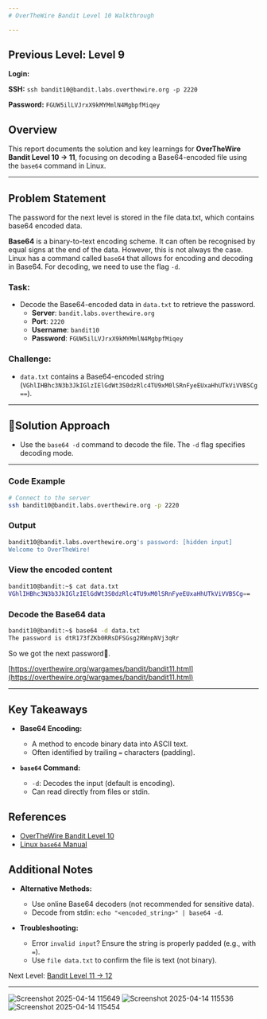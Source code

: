 ```yaml
---
# OverTheWire Bandit Level 10 Walkthrough

---
```

## **Previous Level:** Level 9

**Login:**

**SSH:** `ssh bandit10@bandit.labs.overthewire.org -p 2220`

**Password:** `FGUW5ilLVJrxX9kMYMmlN4MgbpfMiqey`


## **Overview**  
This report documents the solution and key learnings for **OverTheWire Bandit Level 10 → 11**, focusing on decoding a Base64-encoded file using the `base64` command in Linux.

---

## **Problem Statement**
The password for the next level is stored in the file data.txt, which contains base64 encoded data.

**Base64** is a binary-to-text encoding scheme. It can often be recognised by equal signs at the end of the data. However, this is not always the case. Linux has a command called `base64` that allows for encoding and decoding in Base64. For decoding, we need to use the flag `-d`.

### **Task**:
- Decode the Base64-encoded data in `data.txt` to retrieve the password.
  - **Server**: `bandit.labs.overthewire.org`  
  - **Port**: `2220`  
  - **Username**: `bandit10`  
  - **Password**: `FGUW5ilLVJrxX9kMYMmlN4MgbpfMiqey`


### **Challenge**:  
- `data.txt` contains a Base64-encoded string (`VGhlIHBhc3N3b3JkIGlzIElGdWt3S0dzRlc4TU9xM0lSRnFyeEUxaHhUTkViVVBSCg==`).
---

## 🚀**Solution Approach**
- Use the `base64 -d` command to decode the file. The `-d` flag specifies decoding mode.

---


### **Code Example**  
```bash
# Connect to the server
ssh bandit10@bandit.labs.overthewire.org -p 2220
```

### **Output**
```bash
bandit10@bandit.labs.overthewire.org's password: [hidden input]
Welcome to OverTheWire!
```

###  View the encoded content
```bash
bandit10@bandit:~$ cat data.txt
VGhlIHBhc3N3b3JkIGlzIElGdWt3S0dzRlc4TU9xM0lSRnFyeEUxaHhUTkViVVBSCg==
```

### Decode the Base64 data
```bash
bandit10@bandit:~$ base64 -d data.txt
The password is dtR173fZKb0RRsDFSGsg2RWnpNVj3qRr
```

So we got the next password🎉.

[https://overthewire.org/wargames/bandit/bandit11.html](https://overthewire.org/wargames/bandit/bandit11.html)

---

## Key Takeaways

- **Base64 Encoding:**
  - A method to encode binary data into ASCII text.
  - Often identified by trailing `=` characters (padding).

- **`base64` Command:**
  - `-d`: Decodes the input (default is encoding).
  - Can read directly from files or stdin.
 

## References
- [OverTheWire Bandit Level 10](https://overthewire.org/wargames/bandit/bandit10.html)
- [Linux `base64` Manual](https://man7.org/linux/man-pages/man1/base64.1.html)

 ## Additional Notes
 - **Alternative Methods:**
   - Use online Base64 decoders (not recommended for sensitive data).
   - Decode from stdin: `echo "<encoded_string>" | base64 -d`.

- **Troubleshooting:**
  - Error `invalid input`? Ensure the string is properly padded (e.g., with `=`).
  - Use `file data.txt` to confirm the file is text (not binary).


Next Level: [Bandit Level 11 → 12](https://github.com/deejonsen/OverTheWire-Bandit-Games/blob/main/Bandit_Level_11.md)

---


![Screenshot 2025-04-14 115649](https://github.com/user-attachments/assets/e5999d61-7a3f-4919-bce9-43f62c23e99d)
![Screenshot 2025-04-14 115536](https://github.com/user-attachments/assets/e1e16aed-5c5a-4511-b156-04131ad49930)
![Screenshot 2025-04-14 115454](https://github.com/user-attachments/assets/28591b3d-8657-4d52-875e-5317786da8a3)

